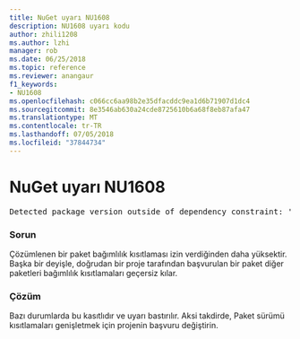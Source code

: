 ```yaml
---
title: NuGet uyarı NU1608
description: NU1608 uyarı kodu
author: zhili1208
ms.author: lzhi
manager: rob
ms.date: 06/25/2018
ms.topic: reference
ms.reviewer: anangaur
f1_keywords:
- NU1608
ms.openlocfilehash: c066cc6aa98b2e35dfacddc9ea1d6b71907d1dc4
ms.sourcegitcommit: 8e3546ab630a24cde8725610b6a68f8eb87afa47
ms.translationtype: MT
ms.contentlocale: tr-TR
ms.lasthandoff: 07/05/2018
ms.locfileid: "37844734"
---
```

# <a name="nuget-warning-nu1608"></a>NuGet uyarı NU1608

<pre>Detected package version outside of dependency constraint: 'PackageA' 1.0.0 requires 'PackageB' (= 1.0.0) but version 'PackageB' 2.0.0 was resolved.</pre>

### <a name="issue"></a>Sorun
Çözümlenen bir paket bağımlılık kısıtlaması izin verdiğinden daha yüksektir. Başka bir deyişle, doğrudan bir proje tarafından başvurulan bir paket diğer paketleri bağımlılık kısıtlamaları geçersiz kılar.

### <a name="solution"></a>Çözüm
Bazı durumlarda bu kasıtlıdır ve uyarı bastırılır. Aksi takdirde, Paket sürümü kısıtlamaları genişletmek için projenin başvuru değiştirin.